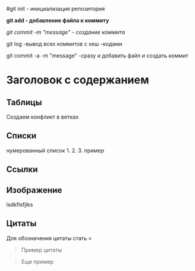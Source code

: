 #git init - инициализация репозитория 



**git add - добавление файла к коммиту**


*git commit -m "messаge"   - создание коммита*

git log -вывод всех коммитов с хеш -кодами 


git commit -a -m "message"    -сразу и добавить файл  и создать коммит 

# Заголовок с содержанием 

## Таблицы 
  
  
  Создаем конфликт в ветках
  
## Списки
нумерованный список 1.
2.
3.
пример

## Ссылки

## Изображение 

lsdkflsfjlks


## Цитаты

Для обозначения цитаты стать >

> Пример цитаты

>Еще пример
